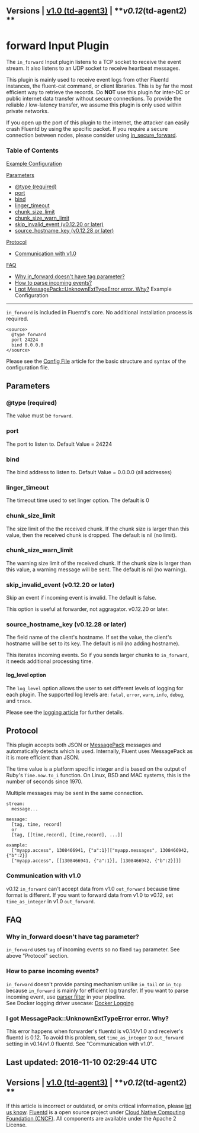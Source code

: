
Versions \| [v1.0 (td-agent3)](/v1.0/articles/in_forward) \|
***v0.12*(td-agent2) **
------------------------------------------------------------------------

forward Input Plugin
====================

The `in_forward` Input plugin listens to a TCP socket to receive the
event stream. It also listens to an UDP socket to receive heartbeat
messages.

This plugin is mainly used to receive event logs from other Fluentd
instances, the fluent-cat command, or client libraries. This is by far
the most efficient way to retrieve the records.
Do **NOT** use this plugin for inter-DC or public internet data transfer
without secure connections. To provide the reliable / low-latency
transfer, we assume this plugin is only used within private networks.

If you open up the port of this plugin to the internet, the attacker can
easily crash Fluentd by using the specific packet. If you require a
secure connection between nodes, please consider using
[in\_secure\_forward](in_secure_forward).


### Table of Contents

[Example Configuration](#example-configuration)

[Parameters](#parameters)

-   [\@type (required)](#@type-(required))
-   [port](#port)
-   [bind](#bind)
-   [linger\_timeout](#linger_timeout)
-   [chunk\_size\_limit](#chunk_size_limit)
-   [chunk\_size\_warn\_limit](#chunk_size_warn_limit)
-   [skip\_invalid\_event (v0.12.20 or
    later)](#skip_invalid_event-(v0.12.20-or-later))
-   [source\_hostname\_key (v0.12.28 or
    later)](#source_hostname_key-(v0.12.28-or-later))

[Protocol](#protocol)

-   [Communication with v1.0](#communication-with-v1.0)

[FAQ](#faq)

-   [Why in\_forward doesn't have tag
    parameter?](#why-in_forward-doesn%E2%80%99t-have-tag-parameter?)
-   [How to parse incoming events?](#how-to-parse-incoming-events?)
-   [I got MessagePack::UnknownExtTypeError error.
    Why?](#i-got-messagepack::unknownexttypeerror-error.-why?)
Example Configuration
---------------------

`in_forward` is included in Fluentd's core. No additional installation
process is required.

``` {.CodeRay}
<source>
  @type forward
  port 24224
  bind 0.0.0.0
</source>
```

Please see the [Config File](config-file) article for the basic
structure and syntax of the configuration file.

Parameters
----------

### \@type (required)

The value must be `forward`.

### port

The port to listen to. Default Value = 24224

### bind

The bind address to listen to. Default Value = 0.0.0.0 (all addresses)

### linger\_timeout

The timeout time used to set linger option. The default is 0

### chunk\_size\_limit

The size limit of the the received chunk. If the chunk size is larger
than this value, then the received chunk is dropped. The default is nil
(no limit).

### chunk\_size\_warn\_limit

The warning size limit of the received chunk. If the chunk size is
larger than this value, a warning message will be sent. The default is
nil (no warning).

### skip\_invalid\_event (v0.12.20 or later)

Skip an event if incoming event is invalid. The default is false.

This option is useful at forwarder, not aggragator. v0.12.20 or later.

### source\_hostname\_key (v0.12.28 or later)

The field name of the client's hostname. If set the value, the client's
hostname will be set to its key. The default is nil (no adding
hostname).

This iterates incoming events. So if you sends larger chunks to
`in_forward`, it needs additional processing time.

#### log\_level option

The `log_level` option allows the user to set different levels of
logging for each plugin. The supported log levels are: `fatal`, `error`,
`warn`, `info`, `debug`, and `trace`.

Please see the [logging article](logging) for further details.

Protocol
--------

This plugin accepts both JSON or [MessagePack](http://msgpack.org/)
messages and automatically detects which is used. Internally, Fluent
uses MessagePack as it is more efficient than JSON.

The time value is a platform specific integer and is based on the output
of Ruby's `Time.now.to_i` function. On Linux, BSD and MAC systems, this
is the number of seconds since 1970.

Multiple messages may be sent in the same connection.

``` {.CodeRay}
stream:
  message...

message:
  [tag, time, record]
  or
  [tag, [[time,record], [time,record], ...]]

example:
  ["myapp.access", 1308466941, {"a":1}]["myapp.messages", 1308466942, {"b":2}]
  ["myapp.access", [[1308466941, {"a":1}], [1308466942, {"b":2}]]]
```

### Communication with v1.0

v0.12 `in_forward` can't accept data from v1.0 `out_forward` because
time format is different. If you want to forward data from v1.0 to
v0.12, set `time_as_integer` in v1.0 `out_forward`.

FAQ
---

### Why in\_forward doesn't have tag parameter?

`in_forward` uses `tag` of incoming events so no fixed `tag` parameter.
See above "Protocol" section.

### How to parse incoming events?

`in_forward` doesn't provide parsing mechanism unlike `in_tail` or
`in_tcp` because `in_forward` is mainly for efficient log transfer. If
you want to parse incoming event, use [parser
filter](https://github.com/tagomoris/fluent-plugin-parser) in your
pipeline.\
See Docker logging driver usecase: [Docker
Logging](http://www.fluentd.org/guides/recipes/docker-logging)

### I got MessagePack::UnknownExtTypeError error. Why?

This error happens when forwarder's fluentd is v0.14/v1.0 and receiver's
fluentd is 0.12. To avoid this problem, set `time_as_integer` to
`out_forward` setting in v0.14/v1.0 fluentd. See "Communication with
v1.0".


Last updated: 2016-11-10 02:29:44 UTC
------------------------------------------------------------------------
Versions \| [v1.0 (td-agent3)](/v1.0/articles/in_forward) \|
***v0.12*(td-agent2) **
------------------------------------------------------------------------

If this article is incorrect or outdated, or omits critical information,
please [let us
know](https://github.com/fluent/fluentd-docs/issues?state=open).
[Fluentd](http://www.fluentd.org/) is a open source project under [Cloud
Native Computing Foundation (CNCF)](https://cncf.io/). All components
are available under the Apache 2 License.
